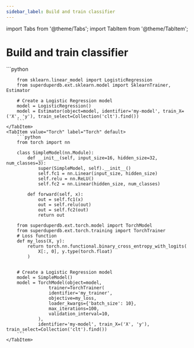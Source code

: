 ```yaml
---
sidebar_label: Build and train classifier
---
```

import Tabs from '@theme/Tabs';
import TabItem from '@theme/TabItem';

<!-- TABS -->
# Build and train classifier


<Tabs>
    <TabItem value="Scikit-Learn" label="Scikit-Learn" default>
        ```python
        
        from sklearn.linear_model import LogisticRegression
        from superduperdb.ext.sklearn.model import SklearnTrainer, Estimator
        
        # Create a Logistic Regression model
        model = LogisticRegression()
        model = Estimator(object=model, identifier='my-model', train_X=('X', 'y'), train_select=Collection('clt').find())        
        ```
    </TabItem>
    <TabItem value="Torch" label="Torch" default>
        ```python
        from torch import nn
        
        class SimpleModel(nn.Module):
            def __init__(self, input_size=16, hidden_size=32, num_classes=3):
                super(SimpleModel, self).__init__()
                self.fc1 = nn.Linear(input_size, hidden_size)
                self.relu = nn.ReLU()
                self.fc2 = nn.Linear(hidden_size, num_classes)
        
            def forward(self, x):
                out = self.fc1(x)
                out = self.relu(out)
                out = self.fc2(out)
                return out
        
        from superduperdb.ext.torch.model import TorchModel
        from superduperdb.ext.torch.training import TorchTrainer
        # Loss function
        def my_loss(X, y):
            return torch.nn.functional.binary_cross_entropy_with_logits(
                X[:, 0], y.type(torch.float)
            )
        
        
        # Create a Logistic Regression model
        model = SimpleModel()
        model = TorchModel(object=model,         
                    trainer=TorchTrainer(
                    identifier='my_trainer',
                    objective=my_loss,
                    loader_kwargs={'batch_size': 10},
                    max_iterations=100,
                    validation_interval=10,
                ),
                identifier='my-model', train_X=('X', 'y'), train_select=Collection('clt').find())        
        ```
    </TabItem>
</Tabs>

